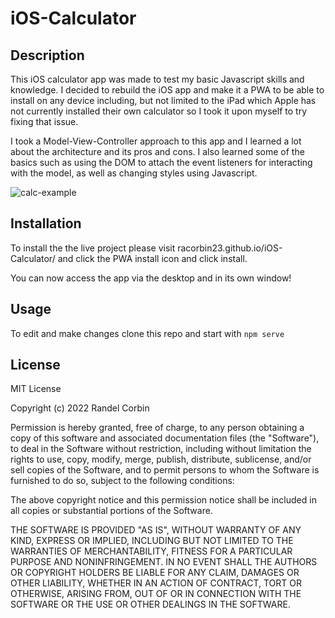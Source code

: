 #  iOS-Calculator

## Description

This iOS calculator app was made to test my basic Javascript skills and knowledge. I decided to rebuild the iOS app and make it a PWA to be able to install on any device including, but not limited to the iPad which Apple has not currently installed their own calculator so I took it upon myself to try fixing that issue.

I took a Model-View-Controller approach to this app and I learned a lot about the architecture and its pros and cons. I also learned some of the basics such as using the DOM to attach the event listeners for interacting with the model, as well as changing styles using Javascript.

![calc-example](https://user-images.githubusercontent.com/56977500/166123719-d62d6611-d49b-403e-b30a-7de820f176cb.png)


## Installation

To install the the live project please visit racorbin23.github.io/iOS-Calculator/ and click the PWA install icon and click install.

You can now access the app via the desktop and in its own window!

## Usage

To edit and make changes clone this repo and start with `npm serve`

## License

MIT License

Copyright (c) 2022 Randel Corbin

Permission is hereby granted, free of charge, to any person obtaining a copy
of this software and associated documentation files (the "Software"), to deal
in the Software without restriction, including without limitation the rights
to use, copy, modify, merge, publish, distribute, sublicense, and/or sell
copies of the Software, and to permit persons to whom the Software is
furnished to do so, subject to the following conditions:

The above copyright notice and this permission notice shall be included in all
copies or substantial portions of the Software.

THE SOFTWARE IS PROVIDED "AS IS", WITHOUT WARRANTY OF ANY KIND, EXPRESS OR
IMPLIED, INCLUDING BUT NOT LIMITED TO THE WARRANTIES OF MERCHANTABILITY,
FITNESS FOR A PARTICULAR PURPOSE AND NONINFRINGEMENT. IN NO EVENT SHALL THE
AUTHORS OR COPYRIGHT HOLDERS BE LIABLE FOR ANY CLAIM, DAMAGES OR OTHER
LIABILITY, WHETHER IN AN ACTION OF CONTRACT, TORT OR OTHERWISE, ARISING FROM,
OUT OF OR IN CONNECTION WITH THE SOFTWARE OR THE USE OR OTHER DEALINGS IN THE
SOFTWARE.
